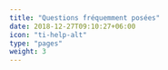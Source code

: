 ```yaml
---
title: "Questions fréquemment posées"
date: 2018-12-27T09:10:27+06:00
icon: "ti-help-alt"
type: "pages"
weight: 3
---
```



